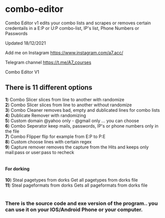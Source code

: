 # combo-editor
Combo Editor v1 edits your combo lists and scrapes or removes certain credentails in a E:P or U:P combo-list, IP's list, Phone Numbers or Passwords

Updated 18/12/2021

Add me on Instagram 
https://www.instagram.com/a7.acc/

Telegram channel
https://t.me/A7_courses

  
Combo Editor V1
 
## There is 11 different options

**1**)  Combo Slicer         slices from line to another with randomize<br>
**2**) Combo Slicer          slices from line to another without randomize<br>
**3**) Combo Cleaner         removes bad, empty and dublicated lines for combo lists<br>
**4**) Dublicate Remover     with randomizing<br>
**5**) Custom domain         @yahoo only - @gmail only ... you can choose<br>
**6**) Combo Seperator       keep mails, passwords, IP\'s or phone numbers only in the file<br>
**7**) Combo Flipper         flip for example from E:P to P:E<br>
**8**) Custom                choose lines with certain regex<br>
**9**) Capture remover       removes the capture from the Hits and keeps only mail:pass or user:pass to recheck<br>
<br>
####   For dorking <br>
**10**) Steal pagetypes from dorks      Get all pagetypes from dorks file<br>
**11**) Steal pageformats from dorks    Gets all pageformats from dorks file<br><br>



### There is the source code and exe version of the program.. you can use it on your IOS/Android Phone or your computer.
